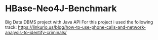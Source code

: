 # HBase-Neo4J-Benchmark
Big Data DBMS project with Java API
For this project i used the following track: https://linkurio.us/blog/how-to-use-phone-calls-and-network-analysis-to-identify-criminals/
